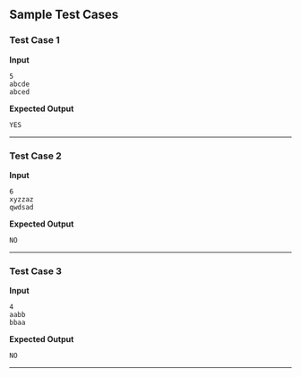 ## Sample Test Cases

### Test Case 1
**Input**
```
5
abcde
abced
```
**Expected Output**
```
YES
```

---

### Test Case 2
**Input**
```
6
xyzzaz
qwdsad
```
**Expected Output**
```
NO
```

---

### Test Case 3
**Input**
```
4
aabb
bbaa
```
**Expected Output**
```
NO
```

---